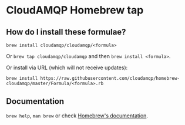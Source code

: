 # CloudAMQP Homebrew tap

## How do I install these formulae?
`brew install cloudamqp/cloudamqp/<formula>`

Or `brew tap cloudamqp/cloudamqp` and then `brew install <formula>`.

Or install via URL (which will not receive updates):

```
brew install https://raw.githubusercontent.com/cloudamqp/homebrew-cloudamqp/master/Formula/<formula>.rb
```

## Documentation
`brew help`, `man brew` or check [Homebrew's documentation](https://docs.brew.sh).
